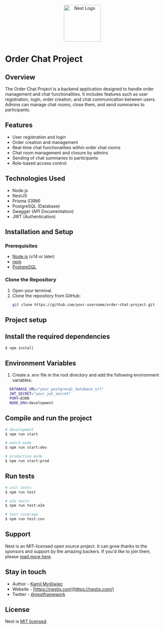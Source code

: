 <p align="center">
  <a href="http://nestjs.com/" target="blank"><img src="https://nestjs.com/img/logo-small.svg" width="120" alt="Nest Logo" /></a>
</p>

# Order Chat Project

## Overview

The Order Chat Project is a backend application designed to handle order management and chat functionalities. It includes features such as user registration, login, order creation, and chat communication between users. Admins can manage chat rooms, close them, and send summaries to participants.

## Features

- User registration and login
- Order creation and management
- Real-time chat functionalities within order chat rooms
- Chat room management and closure by admins
- Sending of chat summaries to participants
- Role-based access control

## Technologies Used

- Node.js
- NestJS
- Prisma (ORM)
- PostgreSQL (Database)
- Swagger (API Documentation)
- JWT (Authentication)

## Installation and Setup

### Prerequisites

- [Node.js](https://nodejs.org/) (v14 or later)
- [npm](https://www.npmjs.com/)
- [PostgreSQL](https://www.postgresql.org/)

### Clone the Repository

1. Open your terminal.
2. Clone the repository from GitHub:
   ```bash
   git clone https://github.com/your-username/order-chat-project.git
   ```

## Project setup

## Install the required dependencies

```bash
$ npm install
```

## Environment Variables

1. Create a .env file in the root directory and add the following environment variables:

```bash
  DATABASE_URL="your_postgresql_database_url"
  JWT_SECRET="your_jwt_secret"
  PORT=8300
  NODE_ENV=development
```

## Compile and run the project

```bash
# development
$ npm run start

# watch mode
$ npm run start:dev

# production mode
$ npm run start:prod
```

## Run tests

```bash
# unit tests
$ npm run test

# e2e tests
$ npm run test:e2e

# test coverage
$ npm run test:cov
```

## Support

Nest is an MIT-licensed open source project. It can grow thanks to the sponsors and support by the amazing backers. If you'd like to join them, please [read more here](https://docs.nestjs.com/support).

## Stay in touch

- Author - [Kamil Myśliwiec](https://twitter.com/kammysliwiec)
- Website - [https://nestjs.com](https://nestjs.com/)
- Twitter - [@nestframework](https://twitter.com/nestframework)

## License

Nest is [MIT licensed](https://github.com/nestjs/nest/blob/master/LICENSE).
